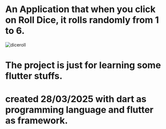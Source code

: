 # An Application that when you click on Roll Dice, it rolls randomly from 1 to 6.
![diceroll](https://github.com/user-attachments/assets/3e80766f-c07b-4c0a-a988-5154bec86b66)
# The project is just for learning some flutter stuffs.
# created 28/03/2025 with dart as programming language and flutter as framework.
